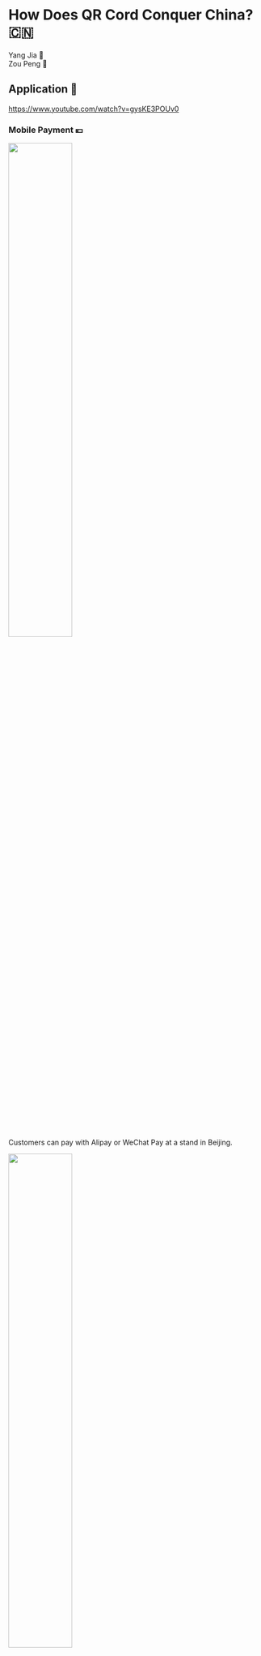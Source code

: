 # How Does QR Cord Conquer China?  :cn:

Yang  Jia    :girl:   
Zou Peng     :boy:

## Application :satellite:

<https://www.youtube.com/watch?v=gysKE3POUv0>

### Mobile Payment :yen:

<img src="mhack_pre/1_mobile_pay/commondity_pur/qr-code-1.jpg" width="50%" height="50%">

Customers can pay with Alipay or WeChat Pay at a stand in Beijing.


<img src="mhack_pre/1_mobile_pay/commondity_pur/qr-code-3-1.jpg" width="50%" height="50%">

It takes only a few seconds to process a transaction.

<img src="mhack_pre/1_mobile_pay/pocket_mon/qr_1-4.png" width="50%" height="50%">

Give and collect gifts at a wedding

<img src="mhack_pre/1_mobile_pay/pocket_mon/qr_1-2.png" width="50%" height="50%">

Panhandlers receive donation from mobile payment QR codes 

------

### Utilization of Public Resources :bike:

<img src="mhack_pre/2_utilize_pub_resr/2.png" width="50%" height="50%">

Unlocks a bike of Chinese bike-sharing company Mobike by scanning the QR Code

-----

### Origin Tracking :cow2:

<img src="mhack_pre/3_info_tracking/1.png" width="50%" height="50%">

Identify pets

<img src="mhack_pre/3_info_tracking/2.png" width="50%" height="50%">

Identify senior citizens & Find losing elders

<img src="mhack_pre/3_info_tracking/3.jpg" width="50%" height="50%">

Track food from source to fork

-----

### Detailed Information Acquiring :computer:

<img src="mhack_pre/4_acquire_detail/1.png" width="50%" height="50%">

Post and reply to job boards

<img src="mhack_pre/4_acquire_detail/2.png" width="50%" height="50%">

Check authenticity and gain more information about food and drinks

<img src="mhack_pre/4_acquire_detail/4.png" width="50%" height="50%">

"Scan code to win prizes" promotion

<img src="mhack_pre/4_acquire_detail/5.png" width="50%" height="50%">

QR code as identity badge

-----

## Thanks to the squired barcode 
![](JPQRcode.png)
![](BarQR.jpg)

#### Barcode
1. limited capacity of information
2. weak fault-tolerant system

#### QR code
1. large capacity of information(support all types of words)
2. small space
3. strong adaptability to getting dirty and damaged

## Mobile Payment _ A success of Third-party payment

The banking system of China undertakes two basic business
1. identity authentication 
2. transfer settlement.

characteristics of Mobile Payment Platform in China: 
1. Savings card is the mainstream
2. Instant transfer.

Saving cards:
1. No treshold, open accouts freely
2. Get card instantly
<img src="Unionpay.png" width="50%" height="50%">


## Sharing Bikes _ A new utilizaiton mode of public resources 
<img src="Bike-sharing.jpg" width="50%" height="50%">
<img src="bike_sharing2.jpg" width="50%" height="50%">

#### Reason:
1.  dense urban areas & heavy ridership to stay profitable
2.  huge workforce to spread the bikes to the most needed areas


#### Accessibility and convenience requires two things:
1. huge fleet of bikes
2. huge workforce to spread the bikes to the most needed areas

#### China:
1. massive urban population
2. large, cheap labor force
3. support from gov



## Future

<img src="facialrecognization.jpg" width="50%" height="50%">

The founder of Alibaba, Jack Ma was showing how to use Facial Recognization to pay by Alipay.
